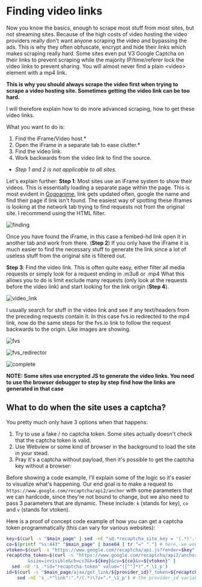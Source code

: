 # Finding video links

Now you know the basics, enough to scrape most stuff from most sites, but not streaming sites.
Because of the high costs of video hosting the video providers really don't want anyone scraping the video and bypassing the ads.
This is why they often obfuscate, encrypt and hide their links which makes scraping really hard.
Some sites even put V3 Google Captcha on their links to prevent scraping while the majority IP/time/referer lock the video links to prevent sharing.
You will almost never find a plain \<video\> element with a mp4 link.

**This is why you should always scrape the video first when trying to scrape a video hosting site. Sometimes getting the video link can be too hard.**

I will therefore explain how to do more advanced scraping, how to get these video links.

What you want to do is:

1. Find the iFrame/Video host.*
2. Open the iFrame in a separate tab to ease clutter.*
3. Find the video link.
4. Work backwards from the video link to find the source.

* *Step 1 and 2 is not applicable to all sites.* 

Let's explain further:
**Step 1**: Most sites use an iFrame system to show their videos. This is essentially loading a separate page within the page. 
This is most evident in [Gogoanime](https://gogoanime.gg/yakusoku-no-neverland-episode-1), link gets updated often, google the name and find their page if link isn't found.
The easiest way of spotting these iframes is looking at the network tab trying to find requests not from the original site. I recommend using the HTML filter.

![finding](https://user-images.githubusercontent.com/46196380/149821806-7426ca0f-133f-4722-8e7f-ebae26ea2ef1.png)
  
Once you have found the iFrame, in this case a fembed-hd link open it in another tab and work from there. (**Step 2**)
If you only have the iFrame it is much easier to find the necessary stuff to generate the link since a lot of useless stuff from the original site is filtered out.

**Step 3**: Find the video link. This is often quite easy, either filter all media requests or simply look for a request ending in .m3u8 or .mp4
What this allows you to do is limit exclude many requests (only look at the requests before the video link) and start looking for the link origin (**Step 4**).

![video_link](https://user-images.githubusercontent.com/46196380/149821919-f65e2f72-b413-4151-a4a3-db7012e2ed18.png)
  
I usually search for stuff in the video link and see if any text/headers from the preceding requests contain it. 
In this case fvs.io redirected to the mp4 link, now do the same steps for the fvs.io link to follow the request backwards to the origin. Like images are showing.

  
![fvs](https://user-images.githubusercontent.com/46196380/149821967-00c01103-5b4a-48dd-be18-e1fdfb967e4c.png)
  
  
  
![fvs_redirector](https://user-images.githubusercontent.com/46196380/149821984-0720addd-40a7-4a9e-a429-fec45ec28901.png)
  
  
  
![complete](https://user-images.githubusercontent.com/46196380/149821989-49b2ba8c-36b1-49a7-a41b-3c69df278a9f.png)

  
  
**NOTE: Some sites use encrypted JS to generate the video links. You need to use the browser debugger to step by step find how the links are generated in that case**

## **What to do when the site uses a captcha?**

You pretty much only have 3 options when that happens:

1. Try to use a fake / no captcha token. Some sites actually doesn't check that the captcha token is valid.
2. Use Webview or some kind of browser in the background to load the site in your stead.
3. Pray it's a captcha without payload, then it's possible to get the captcha key without a browser:

Before showing a code example, I'll explain some of the logic so it's easier to visualize what's happening. Our end goal is to make a request to `https://www.google.com/recaptcha/api2/anchor` with some parameters that we can hardcode, since they're not bound to change, but we also need to pass 3 parameters that are dynamic. These include: `k` (stands for key), `co` and `v` (stands for vtoken).

Here is a proof of concept code example of how you can get a captcha token programmatically (this can vary for various websites):
```sh
key=$(curl -s "$main_page" | sed -nE "s@.*recaptcha_site_key = '(.*)'.*@\1@p") # the main_page variable in this example is the home page for our website, for example 
co=$(printf "%s:443" "$main_page" | base64 | tr "=" ".") # here, we would be base64 encoding the following url: https://zoro.to:443
vtoken=$(curl -s "https://www.google.com/recaptcha/api.js?render=$key" | sed -nE "s_.*po\.src=.*releases/(.*)/recaptcha.*_\1_p")
recaptcha_token=$(curl -s "https://www.google.com/recaptcha/api2/anchor?ar=1&hl=en\
		&size=invisible&cb=cs3&k=${key}&co=${co}&v=${vtoken}" |
  sed -nE 's_.*id="recaptcha-token" value="([^"]*)".*_\1_p')
id=$(curl -s "$main_page/ajax/get_link/${provider_id}?_token=${recaptcha_token}" |
    sed -nE 's_.*"link":".*/(.*)\?z=".*_\1_p') # the provider_id variable used here is a variable that we scraped earlier in our (imaginary) code, which in this example we need for the api path that gives back the video links
```

